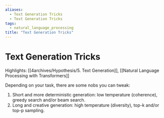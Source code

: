 ```yaml
---
aliases:
  - Text Generation Tricks
  - Text Generation Tricks
tags:
  - natural_language_processing
title: "Text Generation Tricks"
---
```


# Text Generation Tricks

Highlights: [[4archives/Hypothesis/5. Text Generation]], [[Natural Language Processing with Transformers]]

Depending on your task, there are some nobs you can tweak:

1. Short and more deterministic generation: low temperature (coherence), greedy search and/or beam search.
2. Long and creative generation: high temperature (diversity), top-k and/or top-p sampling.